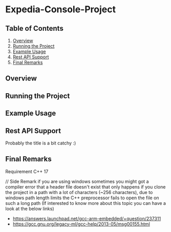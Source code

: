 # Expedia-Console-Project

## Table of Contents
1. [Overview](#overview)
2. [Running the Project](#running-the-project)
3. [Example Usage](#example-usage)
4. [Rest API Support](#rest-api-support)
5. [Final Remarks](#final-remarks)

## Overview

## Running the Project

## Example Usage

## Rest API Support
Probably the title is a bit catchy :)

## Final Remarks




Requirement C++ 17


// Side Remark if you are using windows sometimes you might got a compiler error that a header file doesn't exist that only happens if you clone the project in a path with a lot of characters (~256 characters), due to windows path length limits the C++ preprocessor fails to open the file on such a long path (If interested to know more about this topic you can have a look at the below links)
  - https://answers.launchpad.net/gcc-arm-embedded/+question/237311
  - https://gcc.gnu.org/legacy-ml/gcc-help/2013-05/msg00155.html
